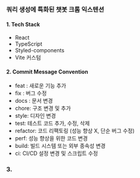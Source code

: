 ### **쿼리 생성에 특화된 챗봇 크롬 익스텐션** 

#### 1. Tech Stack
- React
- TypeScript
- Styled-components
- Vite 커스텀

#### 2. Commit Message Convention
- feat : 새로운 기능 추가
- fix : 버그 수정
- docs : 문서 변경
- chore: 구조 변경 및 추가
- style: 디자인 변경
- test: 테스트 코드 추가, 수정, 삭제
- refactor: 코드 리팩토링 (성능 향상 X, 단순 버그 수정)
- perf: 성능 향상을 위한 코드 변경
- build: 빌드 시스템 또는 외부 종속성 변경
- ci: CI/CD 설정 변경 및 스크립트 수정

### 3. 